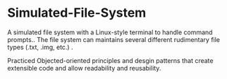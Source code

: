 # Simulated-File-System

A simulated file system with a Linux-style terminal to handle command prompts.. The file system can maintains several different rudimentary file types (.txt, .img, etc.) .

Practiced Objected-oriented principles and desgin patterns that create extensible code and allow readability and reusability.
